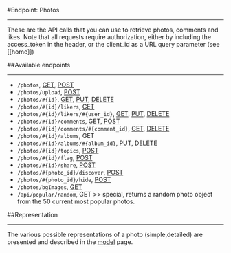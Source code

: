 #Endpoint: Photos
***

These are the API calls that you can use to retrieve photos, comments and likes. Note that all requests require authorization, either by including the access_token in the header, or the client_id as a URL query parameter (see [[home]])

##Available endpoints
***

* `/photos`, [GET](#GETphotos), [POST](#POSTphotos)
* `/photos/upload`, [POST](#POSTphotosUpload)
* `/photos/#{id}`, [GET](#GETphotosId), [PUT](#PUTphotosId), [DELETE](#DELETEphotosId)
* `/photos/#{id}/likers`, [GET](#GETphotosIdLikers)
* `/photos/#{id}/likers/#{user_id}`, [GET](#GETphotosIdLikersId), [PUT](#PUTphotosIdLikersId), [DELETE](#DELETEphotosIdLikersId)
* `/photos/#{id}/comments`, [GET](#GETphotosIdComments), [POST](#POSTphotosIdComments)
* `/photos/#{id}/comments/#{comment_id}`, [GET](#GETphotosIdCommentsId), [DELETE](#DELETEphotosIdCommentsId)
* `/photos/#{id}/albums`, GET
* `/photos/#{id}/albums/#{album_id}`, [PUT](#PUTphotosIdAlbumsId), [DELETE](#DELETEphotosIdAlbumsId)
* `/photos/#{id}/topics`, [POST](#POSTphotosIdTopics)
* `/photos/#{id}/flag`, [POST](#POSTphotosIdFlag)
* `/photos/#{id}/share`, [POST](#POSTphotosIdShare)
* `/photos/#{photo_id}/discover`, [POST](#POSTphotosIdDiscover)
* `/photos/#{photo_id}/hide`, [POST](#POSTphotosIdHide)
* `/photos/bgImages`, [GET](#GETphotosBg)
* `/api/popular/random`, GET >> special, returns a random photo object from the 50 current most popular photos.

##Representation
***

The various possible representations of a photo (simple,detailed) are presented and described in the [model]() page.